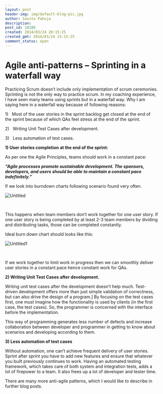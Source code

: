 ```yaml
---
layout: post
header-img: img/default-blog-pic.jpg
author: Savita Pahuja
description: 
post_id: 18180
created: 2014/03/24 20:15:25
created_gmt: 2014/03/24 15:15:25
comment_status: open
---
```


# Agile anti-patterns – Sprinting in a waterfall way

Practicing Scrum doesn’t include only implementation of scrum ceremonies. Sprinting is not the only way to practice scrum. In my coaching experience, I have seen many teams using sprints but in a waterfall way. Why I am saying here in a waterfall way because of following reasons:

1)   Most of the user stories in the sprint backlog get closed at the end of the sprint because of which QAs feel stress at the end of the sprint.

2)   Writing Unit Test Cases after development.

3)   Less automation of test cases.

**1) User stories completion at the end of the sprint:**

As per one the Agile Principles, teams should work in a constant pace:

**_“Agile processes promote sustainable development. The sponsors, developers, and users should be able to maintain a constant pace indefinitely.”_**

If we look into burndown charts following scenario found very often.

![Untitled][1]

 

This happens when team members don’t work together for one user story. If one user story is being completed by at least 2-3 team members by dividing and distributing tasks, those can be completed constantly.

Ideal burn down chart should looks like this:

![Untitled1][2]

 

If we work together to limit work in progress then we can smoothly deliver user stories in a constant pace hence constant work for QAs.

**2) Writing Unit Test Cases after development.**

Writing unit test cases after the development doesn’t help much. Test-driven development offers more than just simple validation of correctness, but can also drive the design of a program.] By focusing on the test cases first, one must imagine how the functionality is used by clients (in the first case, the test cases). So, the programmer is concerned with the interface before the implementation.

This way of programming generates less number of defects and increase collaboration between developer and programmer in getting to know about scenarios and developing according to them.

**3) Less automation of test cases**

Without automation, one can’t achieve frequent delivery of user stories. Sprint after sprint you have to add new features and ensure that whatever you built previously continues to work. Having an automated testing framework, which takes care of both system and integration tests, adds a lot of firepower to a team. It also frees up a lot of developer and tester time.

There are many more anti-agile patterns, which I would like to describe in further blog posts.

   [1]: http://xebee.xebia.in/wp-content/uploads/2014/03/Untitled.jpg
   [2]: http://xebee.xebia.in/wp-content/uploads/2014/03/Untitled1.jpg